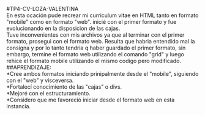 #TP4-CV-LOZA-VALENTINA\
En esta ocación pude recrear mi curriculum vitae en HTML tanto en formato "mobile" como en formato "web". inicié con el primer formato y fue evolucionando en la disposicion de las cajas.\
Tuve inconvenientes con mis archivos ya que al terminar con el primer formato, prosegui con el formato web. Resulta que habria entendido mal la consigna y por lo tanto tendria q haber guardado el primer formato, sin embargo, termine el formato web utilizando el comando "grid" y luego rehice el formato mobile utilizando el mismo codigo pero modificado.\
##APRENDIZAJE:\
*Cree ambos formatos iniciando prinipalmente desde el "mobile", siguiendo con el "web" y visceversa.\
*Fortalecí conocimiento de las "cajas" o divs.\
*Mejoré con el estructuramiento.\
*Considero que me favoreció iniciar desde el formato web en esta instancia.
